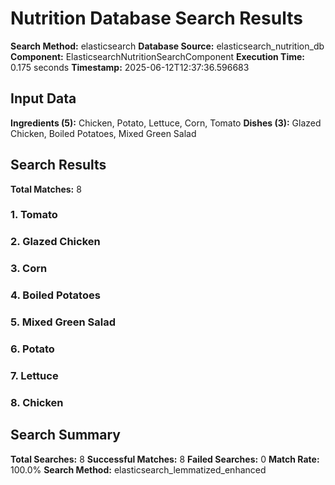 # Nutrition Database Search Results

**Search Method:** elasticsearch
**Database Source:** elasticsearch_nutrition_db
**Component:** ElasticsearchNutritionSearchComponent
**Execution Time:** 0.175 seconds
**Timestamp:** 2025-06-12T12:37:36.596683

## Input Data
**Ingredients (5):** Chicken, Potato, Lettuce, Corn, Tomato
**Dishes (3):** Glazed Chicken, Boiled Potatoes, Mixed Green Salad

## Search Results
**Total Matches:** 8

### 1. Tomato

### 2. Glazed Chicken

### 3. Corn

### 4. Boiled Potatoes

### 5. Mixed Green Salad

### 6. Potato

### 7. Lettuce

### 8. Chicken

## Search Summary
**Total Searches:** 8
**Successful Matches:** 8
**Failed Searches:** 0
**Match Rate:** 100.0%
**Search Method:** elasticsearch_lemmatized_enhanced

